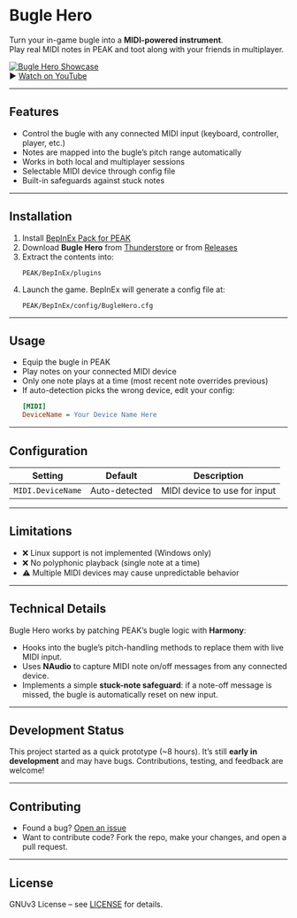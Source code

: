 # Bugle Hero

Turn your in-game bugle into a **MIDI-powered instrument**.  
Play real MIDI notes in PEAK and toot along with your friends in multiplayer.

[![Bugle Hero Showcase](https://img.youtube.com/vi/8ZpSbefGZDA/0.jpg)](https://youtu.be/8ZpSbefGZDA)  
▶️ [Watch on YouTube](https://youtu.be/8ZpSbefGZDA)

---

## Features
- Control the bugle with any connected MIDI input (keyboard, controller, player, etc.)
- Notes are mapped into the bugle’s pitch range automatically
- Works in both local and multiplayer sessions
- Selectable MIDI device through config file
- Built-in safeguards against stuck notes

---

## Installation
1. Install [BepInEx Pack for PEAK](https://thunderstore.io/c/peak/p/BepInEx/BepInExPack_PEAK/)  
2. Download **Bugle Hero** from [Thunderstore](https://thunderstore.io/c/peak/) or from [Releases](https://github.com/Grinjr/BugleHero/releases)  
3. Extract the contents into:
   ```
   PEAK/BepInEx/plugins
   ```
4. Launch the game. BepInEx will generate a config file at:
   ```
   PEAK/BepInEx/config/BugleHero.cfg
   ```

---

## Usage
- Equip the bugle in PEAK
- Play notes on your connected MIDI device  
- Only one note plays at a time (most recent note overrides previous)  
- If auto-detection picks the wrong device, edit your config:
  ```ini
  [MIDI]
  DeviceName = Your Device Name Here
  ```

---

## Configuration
| Setting                        | Default      | Description |
|--------------------------------|--------------|-------------|
| `MIDI.DeviceName`              | Auto-detected | MIDI device to use for input |

---

## Limitations
- ❌ Linux support is not implemented (Windows only)  
- ❌ No polyphonic playback (single note at a time)  
- ⚠️ Multiple MIDI devices may cause unpredictable behavior  

---

## Technical Details
Bugle Hero works by patching PEAK’s bugle logic with **Harmony**:
- Hooks into the bugle’s pitch-handling methods to replace them with live MIDI input.  
- Uses **NAudio** to capture MIDI note on/off messages from any connected device.  
- Implements a simple **stuck-note safeguard**: if a note-off message is missed, the bugle is automatically reset on new input.  

---

## Development Status
This project started as a quick prototype (~8 hours). It’s still **early in development** and may have bugs. Contributions, testing, and feedback are welcome!

---

## Contributing
- Found a bug? [Open an issue](https://github.com/Grinjr/BugleHero/issues)  
- Want to contribute code? Fork the repo, make your changes, and open a pull request.  

---

## License
GNUv3 License – see [LICENSE](LICENSE) for details.  
